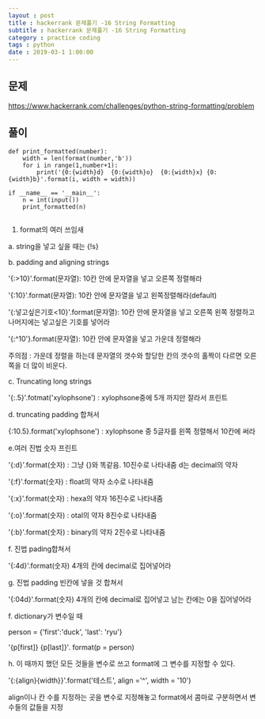 ```yaml
---
layout : post
title : hackerrank 문제풀기 -16 String Formatting
subtitle : hackerrank 문제풀기 -16 String Formatting
category : practice coding
tags : python
date : 2019-03-1 1:00:00
---
```


## 문제 

https://www.hackerrank.com/challenges/python-string-formatting/problem

## 풀이 

~~~
def print_formatted(number):
    width = len(format(number,'b'))
    for i in range(1,number+1):
        print('{0:{width}d}  {0:{width}o}  {0:{width}x} {0:{width}b}'.format(i, width = width))

if __name__ == '__main__':
    n = int(input())
    print_formatted(n)
    
~~~
1. format의 여러 쓰임새

a. string을 넣고 싶을 때는 {!s}

b. padding and aligning strings
   
   '{:>10}'.format(문자열): 10칸 안에 문자열을 넣고 오른쪽 정렬해라

   '{:10}'.format(문자열): 10칸 안에 문자열을 넣고 왼쪽정렬해라(default)

   '{:넣고싶은기호<10}'.format(문자열): 10칸 안에 문자열을 넣고 오른쪽 왼쪽 정렬하고 나머지에는 넣고싶은 기호를 넣어라
   
   '{:^10'}.format(문자열): 10칸 안에 문자열을 넣고 가운데 정렬해라

   주의점 : 가운데 정렬을 하는데 문자열의 갯수와 할당한 칸의 갯수의 홀짝이 다르면 오른쪽을 더 많이 비운다.

c. Truncating long strings

   '{:.5}'.fotmat('xylophsone') : xylophsone중에 5개 까지만 잘라서 프린트

d. truncating padding 합쳐서

   {:10.5}.format('xylophsone') : xylophsone 중 5글자를 왼쪽 정렬해서 10칸에 써라



e.여러 진법 숫자 프린트

  '{:d}'.format(숫자) : 그냥 {}와 똑같음. 10진수로 나타내줌  d는 decimal의 약자
  
  '{:f}'.format(숫자) : float의 약자 소수로 나타내줌

  '{:x}'.format(숫자) : hexa의 약자 16진수로 나타내줌

  '{:o}'.format(숫자) : otal의 약자 8진수로 나타내줌

  '{:b}'.format(숫자) : binary의 약자 2진수로 나타내줌

f. 진법 pading합쳐서

   '{:4d}'.format(숫자) 4개의 칸에 decimal로 집어넣어라

g. 진법 padding 빈칸에 넣을 것 합쳐서

   '{:04d}'.format(숫자) 4개의 칸에 decimal로 집어넣고 남는 칸에는 0을 집어넣어라

f. dictionary가 변수일 때 
   
   person = {'first':'duck', 'last': 'ryu'}
   
   '{p[first]} {p[last]}'. format(p = person)
  
h. 이 때까지 했던 모든 것들을 변수로 쓰고 format에 그 변수를 지정할 수 있다.

   '{:{align}{width}}'.format('테스트', align ='^', width = '10')

   align이나 칸 수를 지정하는 곳을 변수로 지정해놓고 format에서 콤마로 구분하면서 변수들의 값들을 지정
